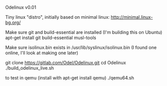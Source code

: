 Odelinux v0.01

Tiny linux "distro", initially based on minimal linux: http://minimal.linux-bg.org/

Make sure git and build-essential are installed (I'm building this on Ubuntu)
apt-get install git build-essential musl-tools

Make sure isolinux.bin exists in /usr/lib/syslinux/isolinux.bin (I found one online, I'll look at making one later)

git clone https://gitlab.com/Odel/Odelinux.git
cd Odelinux
./build_odelinux_live.sh

to test in qemu (install with apt-get install qemu)
./qemu64.sh